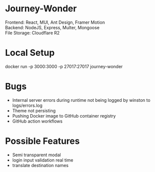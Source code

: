 # Journey-Wonder

Frontend: React, MUI, Ant Design, Framer Motion    
Backend: NodeJS, Express, Multer, Mongoose  
File Storage: Cloudflare R2  

# Local Setup
docker run -p 3000:3000 -p 27017:27017 journey-wonder

# Bugs
- Internal server errors during runtime not being logged by winston to logs/errors.log
- Theme not persisting
- Pushing Docker image to GitHub container registry
- GitHub action workflows

# Possible Features
- Semi transparent modal
- login input validation real time
- translate destination names